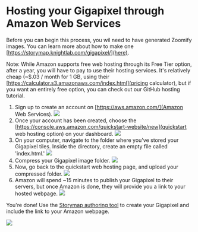 # Hosting your Gigapixel through Amazon Web Services

Before you can begin this process, you wil need to have generated Zoomify images. You can learn more about how to make one [https://storymap.knightlab.com/gigapixel/](here).

Note: While Amazon supports free web hosting through its Free Tier option, after a year, you will have to pay to use their hosting services. It's relatively cheap (~$.03 / month for 1 GB, using their [https://calculator.s3.amazonaws.com/index.html](pricing calculator), but if you want an entirely free option, you can check out our GitHub hosting tutorial.

1. Sign up to create an account on [https://aws.amazon.com/](Amazon Web Services).
![](1.png)
2. Once your account has been created, choose the [https://console.aws.amazon.com/quickstart-website/new](quickstart web hosting option) on your dashboard.
![](2.png)
3. On your computer, navigate to the folder where you've stored your Gigapixel tiles. Inside the directory, create an empty file called 'index.html.'
![](3.png)
4. Compress your Gigapixel image folder.
![](4.png)
5. Now, go back to the quickstart web hosting page, and upload your compressed folder.
![](5.png)
6. Amazon will spend ~15 minutes to publish your Gigapixel to their servers, but once Amazon is done, they will provide you a link to your hosted webpage.
![](6.png)

You're done! Use the [Storymap authoring tool](https://storymap.knightlab.com/select/) to create your Gigapixel and include the link to your Amazon webpage.

![](7.png)
